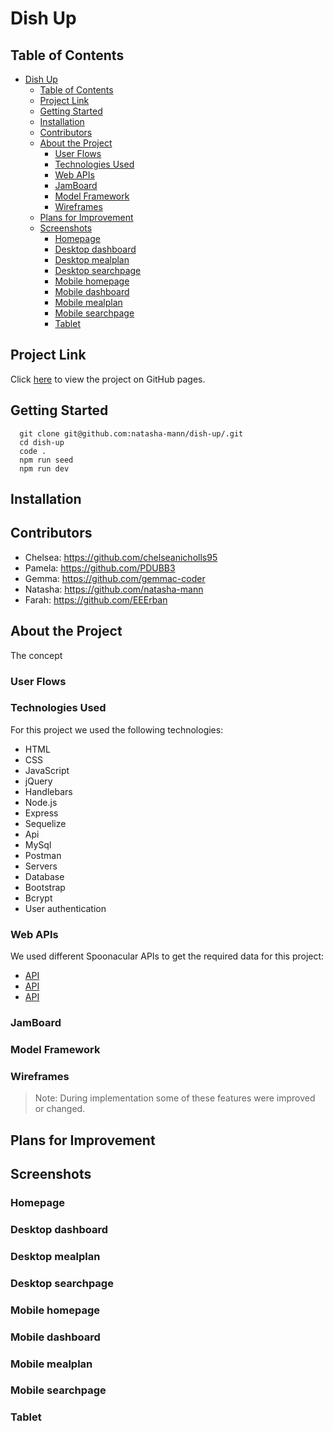 # Dish Up

## Table of Contents

- [Dish Up](#dish-up)
  - [Table of Contents](#table-of-contents)
  - [Project Link](#project-link)
  - [Getting Started](#getting-started)
  - [Installation](#installation)
  - [Contributors](#contributors)
  - [About the Project](#about-the-project)
    - [User Flows](#user-flows)
    - [Technologies Used](#technologies-used)
    - [Web APIs](#web-apis)
    - [JamBoard](#jamboard)
    - [Model Framework](#model-framework)
    - [Wireframes](#wireframes)
  - [Plans for Improvement](#plans-for-improvement)
  - [Screenshots](#screenshots)
    - [Homepage](#homepage)
    - [Desktop dashboard](#desktop-dashboard)
    - [Desktop mealplan](#desktop-mealplan)
    - [Desktop searchpage](#desktop-searchpage)
    - [Mobile homepage](#mobile-homepage)
    - [Mobile dashboard](#mobile-dashboard)
    - [Mobile mealplan](#mobile-mealplan)
    - [Mobile searchpage](#mobile-searchpage)
    - [Tablet](#tablet)

## Project Link

Click [here](https://natasha-mann.github.io/dish-up/) to view the project on GitHub pages.

## Getting Started

```
  git clone git@github.com:natasha-mann/dish-up/.git
  cd dish-up
  code .
  npm run seed
  npm run dev
```

## Installation

## Contributors

- Chelsea: https://github.com/chelseanicholls95
- Pamela: https://github.com/PDUBB3
- Gemma: https://github.com/gemmac-coder
- Natasha: https://github.com/natasha-mann
- Farah: https://github.com/EEErban

## About the Project

The concept

### User Flows

### Technologies Used

For this project we used the following technologies:

- HTML
- CSS
- JavaScript
- jQuery
- Handlebars
- Node.js
- Express
- Sequelize
- Api
- MySql
- Postman
- Servers
- Database
- Bootstrap
- Bcrypt
- User authentication

### Web APIs

We used different Spoonacular APIs to get the required data for this project:

- [API](https:/)
- [API](https://)
- [API](https://)

### JamBoard

### Model Framework

### Wireframes

> Note:
> During implementation some of these features were improved or changed.

## Plans for Improvement

## Screenshots

### Homepage

### Desktop dashboard

### Desktop mealplan

### Desktop searchpage

### Mobile homepage

### Mobile dashboard

### Mobile mealplan

### Mobile searchpage

### Tablet
